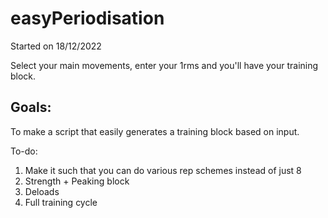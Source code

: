 # easyPeriodisation

Started on 18/12/2022

Select your main movements, enter your 1rms and you'll have your training block.

## Goals:
To make a script that easily generates a training block based on input.

To-do:
1. Make it such that you can do various rep schemes instead of just 8
2. Strength + Peaking block
3. Deloads
4. Full training cycle
